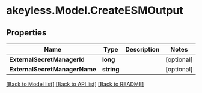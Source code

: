 # akeyless.Model.CreateESMOutput

## Properties

Name | Type | Description | Notes
------------ | ------------- | ------------- | -------------
**ExternalSecretManagerId** | **long** |  | [optional] 
**ExternalSecretManagerName** | **string** |  | [optional] 

[[Back to Model list]](../README.md#documentation-for-models) [[Back to API list]](../README.md#documentation-for-api-endpoints) [[Back to README]](../README.md)

